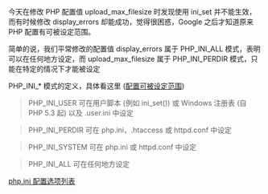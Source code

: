 今天在修改 PHP 配置值 upload_max_filesize 时发现使用 ini_set 并不能生效，而有时候修改 display_errors 却能成功，觉得很困惑，Google 之后才知道原来 PHP 配置有可被设定范围。

简单的说，我们平常修改的配置值 display_errors 属于 PHP_INI_ALL 模式，表明可以在任何地方设定，而 upload_max_filesize 属于 PHP_INI_PERDIR 模式，只能在特定的情况下才能被设定

PHP_INI_* 模式的定义，具体看这里 ([配置可被设定范围](https://secure.php.net/manual/zh/configuration.changes.modes.php))

> PHP_INI_USER 可在用户脚本 (例如 ini_set()) 或 Windows 注册表 (自 PHP 5.3 起) 以及 .user.ini 中设定

> PHP_INI_PERDIR 可在 php.ini，.htaccess 或 httpd.conf 中设定

> PHP_INI_SYSTEM 可在 php.ini 或 httpd.conf 中设定

> PHP_INI_ALL 可在任何地方设定

[php.ini 配置选项列表 ](https://secure.php.net/manual/zh/ini.list.php)